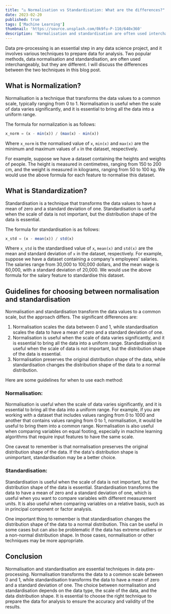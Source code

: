 ```yaml
---
title: "⚖ Normalisation vs Standardisation: What are the differences?"
date: 2023-02-20
published: true
tags: ['Machine Learning']
thumbnail: 'https://source.unsplash.com/0k9fu-P-110/640x360'
description: 'Normalisation and standardisation are often used interchangeably, but they are not the same. In this blog post, I will discuss the differences between the two.'
---
```


Data pre-processing is an essential step in any data science project, and it involves various techniques to prepare data for analysis. Two popular methods, data normalisation and standardisation, are often used interchangeably, but they are different. I will discuss the differences between the two techniques in this blog post.

## What is Normalization?

Normalisation is a technique that transforms the data values to a common scale, typically ranging from 0 to 1. Normalisation is useful when the scale of data varies significantly, and it is essential to bring all the data into a uniform range.

The formula for normalization is as follows:

```javascript
x_norm = (x - min(x)) / (max(x) - min(x))
```

Where `x_norm` is the normalised value of `x`, `min(x)` and `max(x)` are the minimum and maximum values of `x` in the dataset, respectively.

For example, suppose we have a dataset containing the heights and weights of people. The height is measured in centimetres, ranging from 150 to 200 cm, and the weight is measured in kilograms, ranging from 50 to 100 kg. We would use the above formula for each feature to normalise this dataset.

## What is Standardization?

Standardisation is a technique that transforms the data values to have a mean of zero and a standard deviation of one. Standardisation is useful when the scale of data is not important, but the distribution shape of the data is essential.

The formula for standardisation is as follows:

```javascript
x_std = (x - mean(x)) / std(x)
```

Where `x_std` is the standardised value of `x`, `mean(x)` and `std(x)` are the mean and standard deviation of `x` in the dataset, respectively.
For example, suppose we have a dataset containing a company's employees' salaries. The salaries range from 30,000 to 100,000 dollars, and the mean wage is 60,000, with a standard deviation of 20,000. We would use the above formula for the salary feature to standardise this dataset.

## Guidelines for choosing between normalisation and standardisation

Normalisation and standardisation transform the data values to a common scale, but the approach differs. The significant differences are:

1. Normalisation scales the data between 0 and 1, while standardisation scales the data to have a mean of zero and a standard deviation of one.
2. Normalisation is useful when the scale of data varies significantly, and it is essential to bring all the data into a uniform range. Standardisation is useful when the scale of data is not important, but the distribution shape of the data is essential.
3. Normalisation preserves the original distribution shape of the data, while standardisation changes the distribution shape of the data to a normal distribution.

Here are some guidelines for when to use each method:

### Normalisation:

Normalisation is useful when the scale of data varies significantly, and it is essential to bring all the data into a uniform range. For example, if you are working with a dataset that includes values ranging from 0 to 1000 and another that contains values ranging from 0 to 1, normalisation, it would be useful to bring them into a common range. Normalisation is also useful when comparing variables on equal footing, especially in machine learning algorithms that require input features to have the same scale.

One caveat to remember is that normalisation preserves the original distribution shape of the data. If the data's distribution shape is unimportant, standardisation may be a better choice.

### Standardisation:

Standardisation is useful when the scale of data is not important, but the distribution shape of the data is essential. Standardisation transforms the data to have a mean of zero and a standard deviation of one, which is useful when you want to compare variables with different measurement units. It is also useful when comparing variables on a relative basis, such as in principal component or factor analysis.

One important thing to remember is that standardisation changes the distribution shape of the data to a normal distribution. This can be useful in some cases but can also be problematic if the data has extreme outliers or a non-normal distribution shape. In those cases, normalisation or other techniques may be more appropriate.

## Conclusion

Normalisation and standardisation are essential techniques in data pre-processing. Normalisation transforms the data to a common scale between 0 and 1, while standardisation transforms the data to have a mean of zero and a standard deviation of one. The choice between normalisation and standardisation depends on the data type, the scale of the data, and the data distribution shape. It is essential to choose the right technique to prepare the data for analysis to ensure the accuracy and validity of the results.